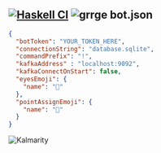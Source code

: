 [![Haskell CI](https://github.com/Miezhiko/Kalmarity/actions/workflows/haskell.yml/badge.svg)](https://github.com/Miezhiko/Kalmarity/actions/workflows/haskell.yml)
![grrge](https://user-images.githubusercontent.com/38455533/233700996-2e9837aa-00b9-4cc2-a29c-ce10249a40e1.png)
bot.json
--------

```json
{
  "botToken": "YOUR_TOKEN_HERE",
  "connectionString": "database.sqlite",
  "commandPrefix": "!",
  "kafkaAddress" : "localhost:9092",
  "kafkaConnectOnStart": false,
  "eyesEmoji": {
    "name": "🦑"
  },
  "pointAssignEmoji": {
    "name": "🦞"
  }
}
```

![Kalmarity](https://user-images.githubusercontent.com/38455533/233698500-bd388142-509b-4ab8-bfa5-5b1b6e8e519f.png)
